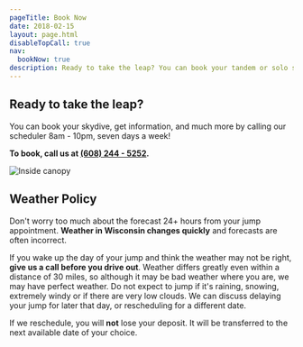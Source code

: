 ```yaml
---
pageTitle: Book Now
date: 2018-02-15
layout: page.html
disableTopCall: true
nav:
  bookNow: true
description: Ready to take the leap? You can book your tandem or solo skydive, get information, and much more by calling our scheduler 8am - 10pm, seven days a week at (608) 244 - 5252!
---
```


## Ready to take the leap?

You can book your skydive, get information, and much more by calling our scheduler 8am - 10pm, seven days a week!

__To book, call us at <a href="tel:6082445252">(608) 244 - 5252</a>.__

<img data-src="../img/inside-canopy.jpg" alt="Inside canopy" class="full-width">

## Weather Policy

Don't worry too much about the forecast 24+ hours from your jump appointment. __Weather in Wisconsin changes quickly__ and forecasts are often incorrect.

If you wake up the day of your jump and think the weather may not be right, __give us a call before you drive out__.  Weather differs greatly even within a distance of 30 miles, so although it may be bad weather where you are, we may have perfect weather.  Do not expect to jump if it's raining, snowing, extremely windy or if there are very low clouds.  We can discuss delaying your jump for later that day, or rescheduling for a different date.

If we reschedule, you will __not__ lose your deposit.  It will be transferred to the next available date of your choice.

